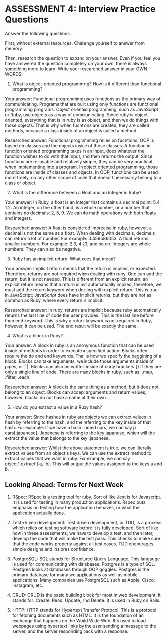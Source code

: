 # ASSESSMENT 4: Interview Practice Questions

Answer the following questions.

First, without external resources. Challenge yourself to answer from memory.

Then, research the question to expand on your answer. Even if you feel you have answered the question completely on your own, there is always something more to learn. Write your researched answer in your OWN WORDS.

1. What is object-oriented programming? How is it different than functional programming?

Your answer: Functional programming uses functions as the primary way of communicating. Programs that are built using only functions are functional programming programs. Object oriented programming, such as JavaScript or Ruby, use objects as a way of communicating. Since ruby is object oriented, everything that is in ruby is an object, and then we do things with those objects. That is why when fucntions are created, they are called methods, because a class inside of an object is called a method. 

Researched answer: Functional programming relies on fucntions. OOP is based on classes and the objects inside of those classes. A function in function oriented programming takes in an input, does whatever the function wishes to do with that input, and then returns the output. Since functions are re-usable and relatively simple, they can be very practical when implementing into a program. In object oriented programming, those functions are inside of classes and objects. In OOP, functions can be used more freely, on any other scope of code that doesn't necessarly belong to a class or object. 

2. What is the difference between a Float and an Integer in Ruby?

Your answer: In Ruby, a float is an integer that contains a decimal point: 5.4, 1.2. An integer, on the other hand, is a whole number, or a number that contains no decimals: 2, 5, 9. We can do math operations with both floats and integers.

Researched answer: A float is considered imprecise in ruby, however, a decimal is not the same as a float. When dealing with decimals, decimals can return a lot of number. For example: 3.459586053. A float returns smaller numbers. For example: 2.3, 4.23, and so on. Integers are whole numbers. They can also be negative. 

3. Ruby has an implicit return. What does that mean?

Your answer: Implicit return means that the return is implied, or expected. Therefore, returns are not required when dealing with ruby. One can add the return, but it is not needed. This is different from an explicit return; an explicit return means that a return is not automatically implied, therefore, we must add the return keyword when dealing with explicit return. This is true in JavaScript; JavaScript does have implicit returns, but they are not as common as Ruby, where every return is implicit.

Researched answer: In ruby, returns are implicit because ruby automatically returns the last line of code the user provides. This is the last line before then end keyword. This is why a return keyword is not required in Ruby, however, it can be used. The end result will be exactly the same. 

4. What is a block in Ruby?

Your answer: A block in ruby is an anonymous function that can be used inside of methods in order to execute a specified action. Blocks often require the do and end keywords. That is how we specify the beggining of a block. Blocks can take arguments, we include those arguments inside of pipes, or | |. Blocks can also be written inside of curly brackets {} if they are only a single line of code. There are many blocks in ruby, such as: .map, .filter, .each. 

Researched answer: A block is the same thing as a method, but it does not belong to an object. Blocks can accept arguments and return values, however, blocks do not have a name of their own. 

5. How do you extract a value in a Ruby hash?

Your answer: Since hashes in ruby are objects we can extract values in hash by referring to the hash, and the referring to the key inside of that hash. For example: if we have a hash named cars, we can say p cars[:japanese]. Japanese is referring to the key japanese, which will the extract the value that belongs to the key :japanese.

Researched answer: Whilst the above statement is true, we can literally extract values from an object's keys. We can use the extract method to extract values that we want in ruby. For example, we can say object1.extract!(:a, :b). This will output the values assigned to the keys a and b. 

## Looking Ahead: Terms for Next Week

1. RSpec: RSpec is a testing tool for ruby. Sort of like Jest is for Javascript. It is used for testing in many production applications. Rspec puts emphasis on testing how the application behaves, or what the application actually does. 

2. Test-driven development: Test driven development, or TDD, is a process which relies on testing software before it is fully developed. Sort of like how in these assessments, we have to develop a test, and then later, develop the code that will make the test pass. This checks to make sure that the code works properly against all test cases. TDD encourages simple designs and insipres confidence. 

3. PostgreSQL: SQL stands for Structured Query Language. This langauge is used for communicating with databases. Postgres is a type of SQL. Postgres looks at databases through OOP goggles. Postgres is the primary database for many we applications as well as mobile applications. Many companies use PostgreSQL such as Apple, Cisco, Instagram, etc.

4. CRUD: CRUD is the basic building block for most in web development. It stands for: Create, Read, Update, and Delete. It is used in Ruby on Rails. 

5. HTTP: HTTP stands for Hypertext Transfer Protocol. This is a protocol for fetching documents such as HTML. It is the foundation of an exchange that happens on the World Wide Web. It's used to load webpages using hypertext links by the user sending a message to the server, and the server responding back with a response. 
